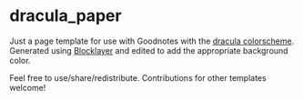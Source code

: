 # dracula_paper
Just a page template for use with Goodnotes with the [dracula colorscheme](https://draculatheme.com/). Generated using [Blocklayer](https://www.blocklayer.com/graph-paper) and
edited to add the appropriate background color.

Feel free to use/share/redistribute. Contributions for other templates welcome!
